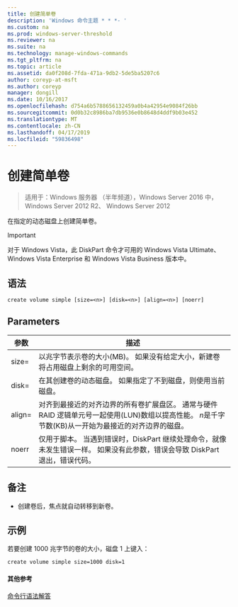 ```yaml
---
title: 创建简单卷
description: 'Windows 命令主题 * * *- '
ms.custom: na
ms.prod: windows-server-threshold
ms.reviewer: na
ms.suite: na
ms.technology: manage-windows-commands
ms.tgt_pltfrm: na
ms.topic: article
ms.assetid: da0f208d-7fda-471a-9db2-5de5ba5207c6
author: coreyp-at-msft
ms.author: coreyp
manager: dongill
ms.date: 10/16/2017
ms.openlocfilehash: d754a6b5788656132459a0b4a42954e9084f26bb
ms.sourcegitcommit: 0d0b32c8986ba7db9536e0b8648d4ddf9b03e452
ms.translationtype: MT
ms.contentlocale: zh-CN
ms.lasthandoff: 04/17/2019
ms.locfileid: "59836498"
---
```

# <a name="create-volume-simple"></a>创建简单卷

>适用于：Windows 服务器 （半年频道），Windows Server 2016 中，Windows Server 2012 R2、 Windows Server 2012

在指定的动态磁盘上创建简单卷。  
  
> [!IMPORTANT]  
> 对于 Windows Vista，此 DiskPart 命令才可用的 Windows Vista Ultimate、 Windows Vista Enterprise 和 Windows Vista Business 版本中。  
  
  
  
## <a name="syntax"></a>语法  
  
```  
create volume simple [size=<n>] [disk=<n>] [align=<n>] [noerr]  
```  
  
## <a name="parameters"></a>Parameters  
  
|参数|描述|  
|-------|--------|  
|size\=<n>|以兆字节表示卷的大小\(MB\)。 如果没有给定大小，新建卷将占用磁盘上剩余的可用空间。|  
|disk\=<n>|在其创建卷的动态磁盘。 如果指定了不到磁盘，则使用当前磁盘。|  
|align\=<n>|对齐到最接近的对齐边界的所有卷扩展盘区。 通常与硬件 RAID 逻辑单元号一起使用\(LUN\)数组以提高性能。 *n*是千字节数\(KB\)从一开始为最接近的对齐边界的磁盘。|  
|noerr|仅用于脚本。 当遇到错误时，DiskPart 继续处理命令，就像未发生错误一样。 如果没有此参数，错误会导致 DiskPart 退出，错误代码。|  
  
## <a name="remarks"></a>备注  
  
-   创建卷后，焦点就自动转移到新卷。  
  
## <a name="BKMK_examples"></a>示例  
若要创建 1000 兆字节的卷的大小，磁盘 1 上键入：  
  
```  
create volume simple size=1000 disk=1  
```  
  
#### <a name="additional-references"></a>其他参考  
[命令行语法解答](command-line-syntax-key.md)  
  

  

